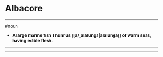 # Albacore
---
#noun
- **A large marine fish Thunnus [[a/_alalunga|alalunga]] of warm seas, having edible flesh.**
---
---
